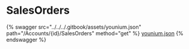 # SalesOrders

{% swagger src="../../../.gitbook/assets/younium.json" path="/Accounts/{id}/SalesOrders" method="get" %}
[younium.json](../../../.gitbook/assets/younium.json)
{% endswagger %}

